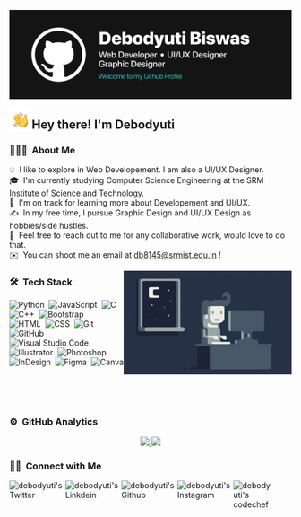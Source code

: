 ![Debodyuti Biswas Banner](assets/ProfileBanner.png)

<img alt="Night Coding" src="./assets/Hand%20Wave.gif" width='40' align="left"/><h2>Hey there! I'm Debodyuti</h2>

<!-- ## 👋 &nbsp;Hey there! I'm Debodyuti -->

### 👨🏻‍💻 &nbsp;About Me

💡 &nbsp;I like to explore in Web Developement. I am also a UI/UX Designer.\
🎓 &nbsp;I'm currently studying Computer Science Engineering at the SRM Institute of Science and Technology.\
🌱 &nbsp;I'm on track for learning more about Developement and UI/UX.\
✍️ &nbsp;In my free time, I pursue Graphic Design and UI/UX Design as hobbies/side hustles.\
💬 &nbsp;Feel free to reach out to me for any collaborative work, would love to do that.\
✉️ &nbsp;You can shoot me an email at db8145@srmist.edu.in !


<img alt="Night Coding" src="https://raw.githubusercontent.com/AVS1508/AVS1508/master/assets/Night-Coding.gif" align="right"/>

### 🛠 &nbsp;Tech Stack

![Python](https://img.shields.io/badge/-Python-05122A?style=flat&logo=python)&nbsp;
![JavaScript](https://img.shields.io/badge/-JavaScript-05122A?style=flat&logo=javascript)&nbsp;
![C](https://img.shields.io/badge/-C-05122A?style=flat&logo=C&logoColor=A8B9CC)&nbsp;
![C++](https://img.shields.io/badge/-C++-05122A?style=flat&logo=C%2B%2B&logoColor=00599C)&nbsp;
![Bootstrap](https://img.shields.io/badge/-Bootstrap-05122A?style=flat&logo=bootstrap&logoColor=563D7C)\
![HTML](https://img.shields.io/badge/-HTML-05122A?style=flat&logo=HTML5)&nbsp;
![CSS](https://img.shields.io/badge/-CSS-05122A?style=flat&logo=CSS3&logoColor=1572B6)&nbsp;
![Git](https://img.shields.io/badge/-Git-05122A?style=flat&logo=git)&nbsp;
![GitHub](https://img.shields.io/badge/-GitHub-05122A?style=flat&logo=github)&nbsp;
![Visual Studio Code](https://img.shields.io/badge/-Visual%20Studio%20Code-05122A?style=flat&logo=visual-studio-code&logoColor=007ACC)&nbsp;
![Illustrator](https://img.shields.io/badge/-Illustrator-05122A?style=flat&logo=adobe-illustrator)&nbsp;
![Photoshop](https://img.shields.io/badge/-Photoshop-05122A?style=flat&logo=adobe-photoshop)&nbsp;
![InDesign](https://img.shields.io/badge/-InDesign-05122A?style=flat&logo=adobe-indesign)&nbsp;
![Figma](https://img.shields.io/badge/figma-%23F24E1E.svg?style=for-the-badge&logo=figma&logoColor=white)&nbsp;
![Canva](https://img.shields.io/badge/Canva-%2300C4CC.svg?style=for-the-badge&logo=Canva&logoColor=white)&nbsp;

<br><br>
### ⚙️ &nbsp;GitHub Analytics

<p align="center">
<a href="https://github.com/debodyuti1">
  <img height="150em" src="https://github-readme-stats-eight-theta.vercel.app/api?username=debodyuti1&show_icons=true&theme=algolia&include_all_commits=true&count_private=true"/>
  <img height="150em" src="https://github-readme-stats-eight-theta.vercel.app/api/top-langs/?username=debodyuti1&layout=compact&langs_count=8&theme=algolia"/>
</a>
</p>

### 🤝🏻 &nbsp;Connect with Me

<a href="https://twitter.com/DebodyutiB">
  <img align="left" alt="debodyuti's Twitter" width="100px" src="https://img.shields.io/badge/Twitter-1DA1F2?style=for-the-badge&logo=Twitter&logoColor=white" />
</a>
<a href="https://www.linkedin.com/in/debodyuti-biswas-8172881aa/">
  <img align="left" alt="debodyuti's Linkdein" width="100px" src="https://img.shields.io/badge/Linkedin-0A66C2?style=for-the-badge&logo=Linkedin&logoColor=white" />
</a>
<a href="https://github.com/debodyuti1">
  <img align="left" alt="debodyuti's Github" width="100px" src="https://img.shields.io/badge/Github-181717?style=for-the-badge&logo=Github&logoColor=white" />
</a>
<a href="https://www.instagram.com/ui.debo/">
  <img align="left" alt="debodyuti's Instagram" width="100px" src="https://img.shields.io/badge/Instagram-E4405F?style=for-the-badge&logo=instagram&logoColor=white" />
</a>
<a href="mailto:db8145@srmist.edu.in">
  <img align="left" alt="debodyuti's codechef" width="70px" src="https://img.shields.io/badge/Gmail-EA4335?style=for-the-badge&logo=Gmail&logoColor=white" />
</a>

